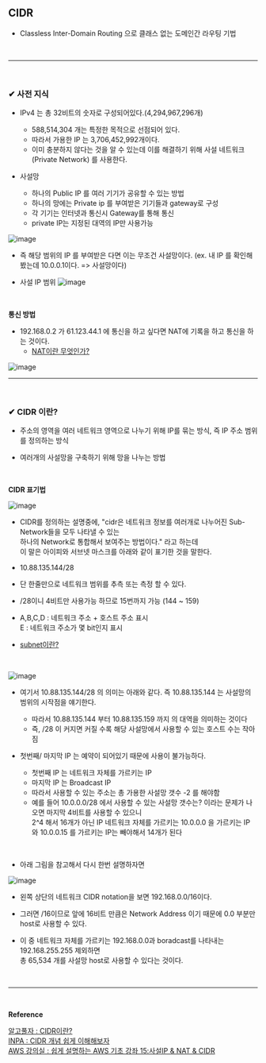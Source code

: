 ## CIDR
- Classless Inter-Domain Routing 으로 클래스 없는 도메인간 라우팅 기법
<br>
<hr>
<br>

### ✔ 사전 지식
- IPv4 는 총 32비트의 숫자로 구성되어있다.(4,294,967,296개)
  - 588,514,304 개는 특정한 목적으로 선점되어 있다.
  - 따라서 가용한 IP 는 3,706,452,992개이다.
  - 이미 충분하지 않다는 것을 알 수 있는데 이를 해결하기 위해 사설 네트워크(Private Network) 를 사용한다.
 
- 사설망
  - 하나의 Public IP 를 여러 기기가 공유할 수 있는 방법
  - 하나의 망에는 Private ip 를 부여받은 기기들과 gateway로 구성
  - 각 기기는 인터넷과 통신시 Gateway를 통해 통신
  - private IP는 지정된 대역의 IP만 사용가능

![image](https://github.com/yejun95/Today-I-Learn/assets/121341413/3c8e9b03-aae8-463f-8a00-f58fc47909b6)
<br>

- 즉 해당 범위의 IP 를 부여받은 다면 이는 무조건 사설망이다. (ex. 내 IP 를 확인해봤는데 10.0.0.1이다. => 사설망이다)

- 사설 IP 범위
![image](https://github.com/yejun95/Today-I-Learn/assets/121341413/1fafb807-373e-4aaa-856e-8d22983363e4)
<br>

**통신 방법**
- 192.168.0.2 가 61.123.44.1 에 통신을 하고 싶다면 NAT에 기록을 하고 통신을 하는 것이다.
  - [NAT이란 무엇인가?](https://github.com/yejun95/Today-I-Learn/blob/master/Network/NatGateway.md)

![image](https://github.com/yejun95/Today-I-Learn/assets/121341413/14fd0b49-29e8-42e7-bfaf-9791c0b4a9f6)
<br>
<hr>
<br>

### ✔ CIDR 이란?
- 주소의 영역을 여러 네트워크 영역으로 나누기 위해 IP를 묶는 방식, 즉 IP 주소 범위를 정의하는 방식

- 여러개의 사설망을 구축하기 위해 망을 나누는 방법
<br>

**CIDR 표기법**

![image](https://github.com/yejun95/Today-I-Learn/assets/121341413/1171c38c-39cc-4be1-8f23-3a6d4067a653)
<br>

- CIDR를 정의하는 설명중에, "cidr은 네트워크 정보를 여러개로 나누어진 Sub-Network들을 모두 나타낼 수 있는<br>
하나의 Network로 통합해서 보여주는 방법이다." 라고 하는데<br>
이 말은 아이피와 서브넷 마스크를 아래와 같이 표기한 것을 말한다.

- 10.88.135.144/28

- 단 한줄만으로 네트워크 범위를 추측 또는 측정 할 수 있다.

- /28이니 4비트만 사용가능 하므로 15번까지 가능 (144 ~ 159)

- A,B,C,D : 네트워크 주소 + 호스트 주소 표시<br>
E : 네트워크 주소가 몇 bit인지 표시

- [subnet이란?]()
<br>

![image](https://github.com/yejun95/Today-I-Learn/assets/121341413/419ab423-5d7a-40fe-a6b7-95f547542d78)
<br>

- 여기서 10.88.135.144/28 의 의미는 아래와 같다. 즉 10.88.135.144 는 사설망의 범위의 시작점을 얘기한다.
  - 따라서 10.88.135.144 부터 10.88.135.159 까지 의 대역을 의미하는 것이다
  - 즉, /28 이 커지면 커질 수록 해당 사설망에서 사용할 수 있는 호스트 수는 작아짐
 
- 첫번째/ 마지막 IP 는 예약이 되어있기 때문에 사용이 불가능하다.
  - 첫번째 IP 는 네트워크 자체를 가르키는 IP
  - 마지막 IP 는 Broadcast IP
  - 따라서 사용할 수 있는 주소는 총 가용한 사설망 갯수 -2 를 해야함
  - 예를 들어 10.0.0.0/28 에서 사용할 수 있는 사설망 갯수는? 이라는 문제가 나오면 마지막 4비트를 사용할 수 있으니<br>
  2^4 해서 16개가 아닌 IP 네트워크 자체를 가르키는 10.0.0.0 을 가르키는 IP 와 10.0.0.15 를 가르키는 IP는 빼야해서 14개가 된다
<br>

- 아래 그림을 참고해서 다시 한번 설명하자면

![image](https://github.com/yejun95/Today-I-Learn/assets/121341413/406911a4-fa94-4a3f-84d9-4fc63d4d0ce5)
<br>

- 왼쪽 상단의 네트워크 CIDR notation을 보면 192.168.0.0/16이다.

- 그러면 /16이므로 앞에 16비트 만큼은 Network Address 이기 때문에 0.0 부분만 host로 사용할 수 있다.

- 이 중 네트워크 자체를 가르키는 192.168.0.0과 boradcast를 나타내는 192.168.255.255 제외하면<br>
총 65,534 개를 사설망 host로 사용할 수 있다는 것이다.
<br>
<hr>
<br>

**Reference**<br>

[알고풀자 : CIDR이란?](https://algopoolja.tistory.com/97)<br>
[INPA : CIDR 개념 쉽게 이해해보자](https://inpa.tistory.com/entry/WEB-%F0%9F%8C%90-CIDR-%EC%9D%B4-%EB%AC%B4%EC%96%BC-%EB%A7%90%ED%95%98%EB%8A%94%EA%B1%B0%EC%95%BC-%E2%87%9B-%EA%B0%9C%EB%85%90-%EC%A0%95%EB%A6%AC-%EA%B3%84%EC%82%B0%EB%B2%95)<br>
[AWS 강의실 : 쉽게 설명하는 AWS 기초 강좌 15:사설IP & NAT & CIDR](https://www.youtube.com/watch?v=3VXLD0-Iq8A)
